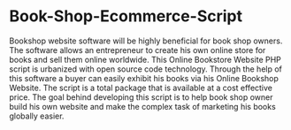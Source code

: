 # Book-Shop-Ecommerce-Script
Bookshop website software will be highly beneficial for book shop owners. The software allows an entrepreneur to create his own online store for books and sell them online worldwide. This Online Bookstore Website PHP script is urbanized with open source code technology. Through the help of this software a buyer can easily exhibit his books via his Online Bookshop Website. The script is a total package that is available at a cost effective price. The goal behind developing this script is to help book shop owner build his own website and make the complex task of marketing his books globally easier.
